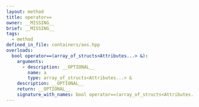 ```yaml
---
layout: method
title: operator==
owner: __MISSING__
brief: __MISSING__
tags:
  - method
defined_in_file: containers/aos.hpp
overloads:
  bool operator==(array_of_structs<Attributes...> &):
    arguments:
      - description: __OPTIONAL__
        name: a
        type: array_of_structs<Attributes...> &
    description: __OPTIONAL__
    return: __OPTIONAL__
    signature_with_names: bool operator==(array_of_structs<Attributes...> & a)
---
```

